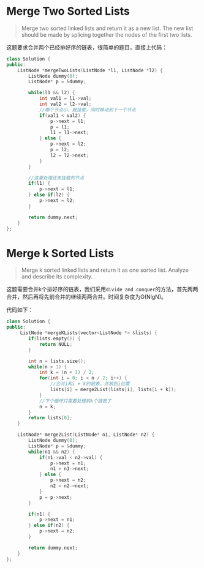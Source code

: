 # Merge Two Sorted Lists

> Merge two sorted linked lists and return it as a new list. The new list should be made by splicing together the nodes of the first two lists.

这题要求合并两个已经排好序的链表，很简单的题目，直接上代码：

```c++
class Solution {
public:
    ListNode *mergeTwoLists(ListNode *l1, ListNode *l2) {
        ListNode dummy(0);
        ListNode* p = &dummy;

        while(l1 && l2) {
            int val1 = l1->val;
            int val2 = l2->val;
            //哪个节点小，就挂载，同时移动到下一个节点
            if(val1 < val2) {
                p->next = l1;
                p = l1;
                l1 = l1->next;
            } else {
                p->next = l2;
                p = l2;
                l2 = l2->next;
            }
        }

        //这里处理还未挂载的节点
        if(l1) {
            p->next = l1;
        } else if(l2) {
            p->next = l2;
        }

        return dummy.next;
    }
};
```

# Merge k Sorted Lists

> Merge k sorted linked lists and return it as one sorted list. Analyze and describe its complexity.

这题需要合并k个排好序的链表，我们采用`divide and conquer`的方法，首先两两合并，然后再将先前合并的继续两两合并。时间复杂度为O(NlgN)。

代码如下：

```c++
class Solution {
public:
     ListNode *mergeKLists(vector<ListNode *> &lists) {
        if(lists.empty()) {
            return NULL;
        }

        int n = lists.size();
        while(n > 1) {
            int k = (n + 1) / 2;
            for(int i = 0; i < n / 2; i++) {
                //合并i和i + k的链表，并放到i位置
                lists[i] = merge2List(lists[i], lists[i + k]);
            }
            //下个循环只需要处理前k个链表了
            n = k;
        }
        return lists[0];
    }

    ListNode* merge2List(ListNode* n1, ListNode* n2) {
        ListNode dummy(0);
        ListNode* p = &dummy;
        while(n1 && n2) {
            if(n1->val < n2->val) {
                p->next = n1;
                n1 = n1->next;
            } else {
                p->next = n2;
                n2 = n2->next;
            }
            p = p->next;
        }

        if(n1) {
            p->next = n1;
        } else if(n2) {
            p->next = n2;
        }

        return dummy.next;
    }
};
```
